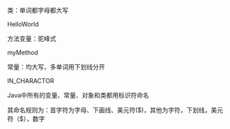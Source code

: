 类：单词都字母都大写

HelloWorld

方法变量：驼峰式

myMethod

常量：均大写，多单词用下划线分开

IN_CHARACTOR

Java中所有的变量、常量、对象和类都用标识符命名

其命名规则为：首字符为字母、下画线、美元符(\$)，其他为字符，下划线，美元符（$），数字